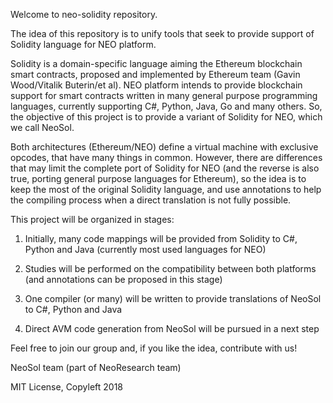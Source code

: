 Welcome to neo-solidity repository.

The idea of this repository is to unify tools that seek to provide support of Solidity language for NEO platform.

Solidity is a domain-specific language aiming the Ethereum blockchain smart contracts, proposed and implemented by Ethereum team  (Gavin Wood/Vitalik Buterin/et al).
NEO platform intends to provide blockchain support for smart contracts written in many general purpose programming
languages, currently supporting C#, Python, Java, Go and many others.
So, the objective of this project is to provide a variant of Solidity for NEO, which we call NeoSol.

Both architectures (Ethereum/NEO) define a virtual machine with exclusive opcodes, that have many things in common.
However, there are differences that may limit the complete port of Solidity for NEO (and the reverse is also true, porting general purpose languages for Ethereum), so the idea is to keep the most of the original Solidity language, and use annotations to help the compiling process when a direct translation is not fully possible.

This project will be organized in stages:

1) Initially, many code mappings will be provided from Solidity to C#, Python and Java (currently most used languages for NEO)

1) Studies will be performed on the compatibility between both platforms (and annotations can be proposed in this stage)

1) One compiler (or many) will be written to provide translations of NeoSol to C#, Python and Java

1) Direct AVM code generation from NeoSol will be pursued in a next step

Feel free to join our group and, if you like the idea, contribute with us!

NeoSol team (part of NeoResearch team)

MIT License, Copyleft 2018
